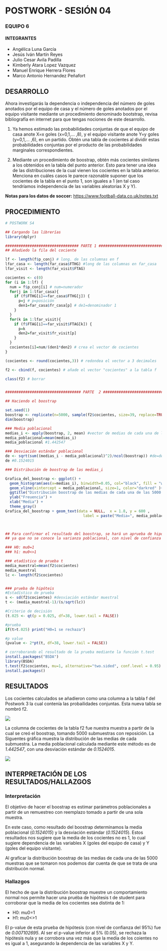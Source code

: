# POSTWORK - SESIÓN 04
### EQUIPO 6
#### INTEGRANTES
- Angélica Luna García
- Jesús Iván Martín Reyes
- Julio Cesar Avila Padilla
- Kimberly Atara Lopez Vazquez
- Manuel Enrique Herrera Flores
- Marco Antonio Hernandez Peñafort

## DESARROLLO

Ahora investigarás la dependencia o independencia del número de goles anotados por el equipo de casa y el número de goles anotados por el equipo visitante mediante un procedimiento denominado bootstrap, revisa bibliografía en internet para que tengas nociones de este desarrollo. 

1. Ya hemos estimado las probabilidades conjuntas de que el equipo de casa anote X=x goles (x=0,1,... ,8), y el equipo visitante anote Y=y goles (y=0,1,... ,6), en un partido. Obtén una tabla de cocientes al dividir estas probabilidades conjuntas por el producto de las probabilidades marginales correspondientes.

2. Mediante un procedimiento de boostrap, obtén más cocientes similares a los obtenidos en la tabla del punto anterior. Esto para tener una idea de las distribuciones de la cual vienen los cocientes en la tabla anterior. Menciona en cuáles casos le parece razonable suponer que los cocientes de la tabla en el punto 1, son iguales a 1 (en tal caso tendríamos independencia de las variables aleatorias X y Y).

__Notas para los datos de soccer:__ https://www.football-data.co.uk/notes.txt

## PROCEDIMIENTO
```R
# POSTWORK S4

## Cargando las librerías
library(dplyr)

################################# PARTE 1 #######################################################################################################################################
## Añadiedo la fila del cociente

lf <- length(f$p_conj) # long. de las columnas en f
lfar_casa <- length(far_casa$FTHG) #long de las columnas en far_casa
lfar_visit <- length(far_visit$FTAG)

cocientes <- c(0)
for (i in 1:lf) {
  num = f$p_conj[i] # num=numerador
  for(j in 1:lfar_casa){
    if (f$FTHG[i]==far_casa$FTHG[j]) {
      p=j # p=posición
      den1=far_casa$fr_casa[p] # de1=denominador 1
    }
  }
  for(k in 1:lfar_visit){
    if (f$FTAG[i]==far_visit$FTAG[k]) {
      p=k
      den2=far_visit$fr_visit[p]
    }
  }
  cocientes[i]=num/(den1*den2) # crea el vector de cocientes
}

(cocientes <- round(cocientes,3)) # redondea el vector a 3 decimales

f2 <- cbind(f, cocientes) # añade el vector "cocientes" a la tabla f

class(f2) # borrar


################################## PARTE  2 #####################################################################################################################################

## Haciendo el boostrap

set.seed(1)
boostrap <- replicate(n=5000, sample(f2$cocientes, size=39, replace=TRUE)) # creando el boostrap
dim(boostrap)

### Media poblacional
medias_i <- apply(boostrap, 2, mean) #vector de medias de cada una de las 5000 submuestras
media_poblacional=mean(medias_i)
media_poblacional #1.442547

### Desviación estándar poblacional
de <- sqrt(sum((medias_i - media_poblacional)^2)/ncol(boostrap)) #de=desviación estándar
de #0.1524015

### Distribución de boostrap de las medias_i

Grafica_del_boostrap <- ggplot() +
  geom_histogram(aes(x=medias_i), binwidth=0.05, col="black", fill = "white") + 
  geom_vline(xintercept = media_poblacional, size=1, color="darkred" )+
  ggtitle("Distribución boostrap de las medias de cada una de las 5000 submuestras") +
  ylab("Freuencia") +
  xlab("Media") +
  theme_gray()
Grafica_del_boostrap + geom_text(data = NULL,  x = 1.8, y = 600 ,
                                   label = paste("Media=", media_poblacional) )


     
## Para confirmar el resultado del boostrap, se hará un aprueba de hipótesis t de studen
## ya que no se conoce la varianza poblacional, con nivel de confianza de 0.95 (alpha=0.05/2=0.025)

### H0: mu0=1
### h1: mu0<>1

### etadístico de prueba t
media_muestral=mean(f2$cocientes)
media_muestral
lc <- length(f2$cocientes)


### prueba de hipóteis
#Estadístico de prueba
s <- sd(f2$cocientes) #desviación estándar muestral
t <- (media_muestral-1)/(s/sqrt(lc))

#Criterio de decisión
(t.025 <- qt(p = 0.025, df=38, lower.tail = FALSE))

#prueba
if(t>t.025) print("H0=1 se rechaza")

#p value
(pvalue <- 2*pt(t, df=38, lower.tail = FALSE))

# corroborando el resultado de la prueba mediante la función t.test
install.packages("BSDA")
library(BSDA)
t.test(f2$cocientes, mu=1, alternative="two.sided", conf.level = 0.95)
install.packages()

```
## RESULTADOS

Los cocientes calculados se añadieron como una columna a la tabla f del Postwork 3 la cual contenía las probailidades conjuntas. Esta nueva tabla se nombró f2.

![ ](https://github.com/AvilaJulio/bedu-ds-equipo6/blob/main/Postwork%204/tabla%20f2.jpg)

La columna de cocientes de la tabla f2 fue nuestra muestra a partir de la cual se creó el boostrap, tomando 5000 submuestras con reposición. La Siguentes gráfica muestra la distribución de las medias de cada submuestra. La media poblacional calculada mediante este método es de *1.442547*, con una desviación estándar de *0.1524015*. 


![ ](https://github.com/AvilaJulio/bedu-ds-equipo6/blob/main/Postwork%204/distribucion%20boostrap.jpg)

## INTERPRETACIÓN DE LOS RESULTADOS/HALLAZGOS
### Interpretación
El objetivo de hacer el boostrap es estimar parámetros poblacionales a partir de un remuestreo con reemplazo tomado a partir de una sola muestra. 

En este caso, como resultado del boostrap determinamos la media poblacional  (*0.1524015*) y la desviación estándar (*0.1524015*). Estos resultados nos sugiere que la media de los cocientes no es 1, lo cual sugiere dependencia de las variables X (goles del equipo de casa) y Y (goles del equipo visitante).

Al graficar la distribución boostrap de las medias de cada una de las 5000 muestras que se tomaron nos podemos dar cuenta de que se trata de una distribucón normal. 

### Hallazgos
El hecho de que la distribución boostrap muestre un comportamiento normal  nos permite hacer una pruéba de hipótesis t de student para corroborar que la media de los cocientes sea distinta de 1:

 - H0: mu0=1
 - H1: mu0<>1
 
 El p-value de esta prueba de hipótesis (con nivel de confianza del 95%) fue de *0.007102695*. Al ser el p-value inferior al 5% (0.05), se rechaza la hipótesis nula y se corrobora una vez más que la media de los coientes no es igual a 1, asegurando la dependencia de las variables X y Y.
